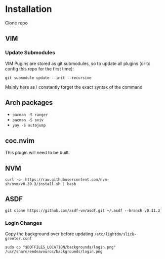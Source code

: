 # Installation


Clone repo


## VIM

### Update Submodules

VIM Pugins are stored as git submodules, so to update all plugins (or to config this repo for the first time):

```
git submodule update --init --recursive
```

Mainly here as I constantly forget the exact syntax of the command

## Arch packages
* `pacman -S ranger`
* `pacman -S sxiv`
* `yay -S autojump`

## coc.nvim
This plugin will need to be built.




## NVM
```
curl -o- https://raw.githubusercontent.com/nvm-sh/nvm/v0.39.3/install.sh | bash
```


## ASDF
```
git clone https://github.com/asdf-vm/asdf.git ~/.asdf --branch v0.11.3
```


### Login Changes

Copy the background over before updating `/etc/lightdm/slick-greeter.conf`
```
sudo cp "$DOTFILES_LOCATION/backgrounds/login.png" /usr/share/endeavouros/backgrounds/login.png
```
